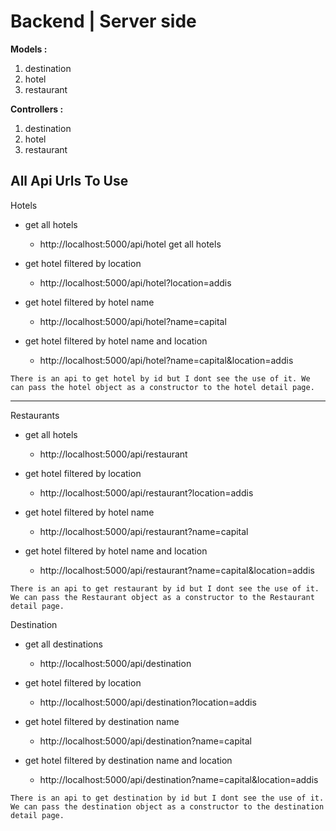 # Backend | Server side

**Models :**
1.  destination
2.  hotel
3.  restaurant


**Controllers :**
1.  destination
2.  hotel
3.  restaurant

All Api Urls To Use
---
Hotels
- get all hotels
	- http://localhost:5000/api/hotel   get all hotels

- get hotel filtered by location
	- http://localhost:5000/api/hotel?location=addis 

- get hotel filtered by hotel name
	- http://localhost:5000/api/hotel?name=capital 

- get hotel filtered by hotel name and location
	- http://localhost:5000/api/hotel?name=capital&location=addis 

```
There is an api to get hotel by id but I dont see the use of it. We can pass the hotel object as a constructor to the hotel detail page.
```

---
Restaurants
- get all hotels
	- http://localhost:5000/api/restaurant   

- get hotel filtered by location
	- http://localhost:5000/api/restaurant?location=addis 

- get hotel filtered by hotel name
	- http://localhost:5000/api/restaurant?name=capital 

- get hotel filtered by hotel name and location
	- http://localhost:5000/api/restaurant?name=capital&location=addis 

```
There is an api to get restaurant by id but I dont see the use of it. We can pass the Restaurant object as a constructor to the Restaurant detail page.
```

Destination
- get all destinations
	- http://localhost:5000/api/destination   

- get hotel filtered by location
	- http://localhost:5000/api/destination?location=addis 

- get hotel filtered by destination name
	- http://localhost:5000/api/destination?name=capital 

- get hotel filtered by destination name and location
	- http://localhost:5000/api/destination?name=capital&location=addis 

```
There is an api to get destination by id but I dont see the use of it. We can pass the destination object as a constructor to the destination detail page.
```
